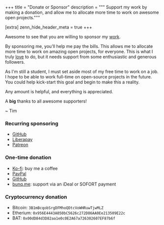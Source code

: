 +++
title = "Donate or Sponsor"
description = """
Support my work by making a donation, and allow me to allocate more time to work
on awesome open projects."""

[extra]
zenn_hide_header_meta = true
+++

Awesome to see that you are willing to sponsor my [work](@/projects.md).

By sponsoring me, you'll help me pay the bills. This allows me to allocate more
time to work on amazing open projects, for everyone. This is what I truly
[love](@/about.md) to do, but it needs support from some enthusiastic and
generous followers.

As I'm still a student, I must set aside most of my free time to work on a job.
I hope to be able to work full-time on open-source projects in the future. You
could help kick-start this goal and begin to make this a reality.

Any amount is helpful, and everything is appreciated.

A **big** thanks to all awesome supporters!

~ Tim

### Recurring sponsoring

- [GitHub](https://github.com/users/timvisee/sponsorship)
- [Liberapay](https://liberapay.com/timvisee/)
- [Patreon](https://patreon.com/timvisee)

### One-time donation
- [Ko-fi](https://ko-fi.com/timvisee)<span class="muted">: buy me a coffee</span>
- [PayPal](https://paypal.me/timvisee)
- [GitHub](https://github.com/sponsors/timvisee?frequency=one-time)
- [bunq.me](https://bunq.me/timvisee/Sponsor)<span class="muted">: support via an iDeal or SOFORT payment</span>

### Cryptocurrency donation
- Bitcoin: `3B1mBcqobSrgDFMhoQDtcVoWHRuwTjwMLZ`
- Etherium: `0x956E4443A050bC5626c272D86AA0Ee213509E22c`
- BAT: `0x00dD84d3D82aa1e0c0E2A67a726302607EF87b6f`
